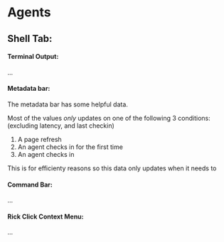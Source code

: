 # Agents

## Shell Tab:



#### Terminal Output:
...

#### Metadata bar:

The metadata bar has some helpful data.

Most of the values *only* updates on one of the following 3 conditions:
(excluding latency, and last checkin)

1. A page refresh
2. An agent checks in for the first time
3. An agent checks in 

This is for efficienty reasons so this data only updates when it needs to

#### Command Bar:
...

#### Rick Click Context Menu:
...